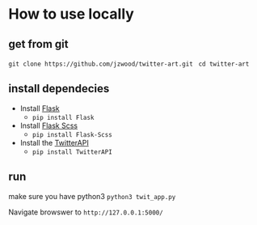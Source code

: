 # How to use locally #

## get from git ##
`git clone https://github.com/jzwood/twitter-art.git`
` cd twitter-art`

## install dependecies ##

- Install [Flask](http://flask.pocoo.org/docs/0.10/installation/)
  - `pip install Flask`
- Install [Flask Scss](http://pythonhosted.org/Flask-Scss/)
  - `pip install Flask-Scss`
- Install the [TwitterAPI](https://github.com/geduldig/TwitterAPI)
  - `pip install TwitterAPI`

## run ##
make sure you have python3
`python3 twit_app.py`

Navigate browswer to `http://127.0.0.1:5000/`
